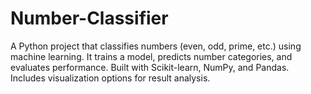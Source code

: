 # Number-Classifier
A Python project that classifies numbers (even, odd, prime, etc.) using machine learning. It trains a model, predicts number categories, and evaluates performance. Built with Scikit-learn, NumPy, and Pandas. Includes visualization options for result analysis.
